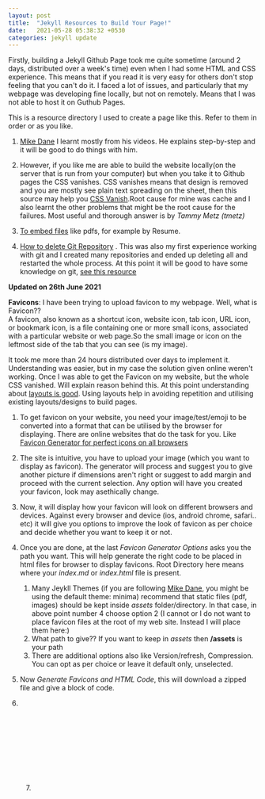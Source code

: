 ```yaml
---
layout: post
title:  "Jekyll Resources to Build Your Page!"
date:   2021-05-28 05:38:32 +0530
categories: jekyll update
---
```


Firstly, building a Jekyll Github Page took me quite sometime (around 2 days, distributed over a week's time) even when I had some HTML and CSS experience. This means that if you read it is very easy for others don't stop feeling that you can't do it. I faced a lot of issues, and particularly that my webpage was developing fine locally, but not on remotely. Means that I was not able to host it on Guthub Pages. 

This is a resource directory I used to create a page like this. Refer to them in order or as you like. 

1. [Mike Dane](https://www.youtube.com/watch?v=gsYqPL9EFwQ) I learnt mostly from his videos. He explains step-by-step and it will be good to do things with him.

2. However, if you like me are able to build the website locally(on the server that is run from your computer) but when you take it to Github pages the CSS vanishes. CSS vanishes means that design is removed and you are mostly see plain text spreading on the sheet, then this source may help you [CSS Vanish](https://github.community/t/css-not-being-applied-in-pages/10466).Root cause for mine was cache and I also learnt the other problems that might be the root cause for the failures. Most useful and thorough answer is by *Tammy Metz (tmetz)*<br>

3. [To embed files](https://www.w3docs.com/snippets/html/how-to-embed-pdf-in-html.html) like pdfs, for example by Resume. 


4. [How to delete Git Repository](https://www.w3docs.com/snippets/git/how-to-delete-git-repository-created-with-init.html) . This was also my first experience working with git and I created many repositories and ended up deleting all and restarted the whole process. At this point it will be good to have some knowledge on git, [see this resource](https://www.atlassian.com/git/tutorials)


**Updated on 26th June 2021**

**Favicons**: I have been trying to upload favicon to my webpage. Well, what is Favicon?? <br>A favicon, also known as a shortcut icon, website icon, tab icon, URL icon, or bookmark icon, is a file containing one or more small icons, associated with a particular website or web page.So the small image or icon on the leftmost side of the tab that you can see (is my image). 

It took me more than 24 hours distributed over days to implement it. Understanding was easier, but in my case the solution given online weren't working. Once I was able to get the Favicon on my website, but the whole CSS vanished. Will explain reason behind this. At this point understanding about [layouts is good](https://learn.cloudcannon.com/jekyll/introduction-to-jekyll-layouts/). Using layouts help in avoiding repetition and utilising existing layouts/designs to build pages. 

1. To get favicon on your website, you need your image/test/emoji to be converted into a format that can be utilised by the browser for displaying. There are online websites that do the task for you. Like [Favicon Generator for perfect icons on all browsers](https://realfavicongenerator.net/)
2. The site is intuitive, you have to upload your image (which you want to display as favicon). The generator will process and suggest you to give another picture if dimensions aren't right or suggest to add margin and proceed with the current selection. Any option will have you created your favicon, look may asethically change.
3. Now, it will display how your favicon will look on different browsers and devices. Against every browser and device (ios, android chrome, safari.. etc) it will give you options to improve the look of favicon as per choice and decide whether you want to keep it or not. 
4. Once you are done, at the last *Favicon Generator Options* asks you the path you want. This will help generate the right code to be placed in html files for browser to display favicons. Root Directory here means where your *index.md* or *index.html* file is present.
     
     1. Many Jeykll Themes (if you are following [Mike Dane](https://www.youtube.com/watch?v=gsYqPL9EFwQ), you might be using the default theme: minima) recommend that static files (pdf, images) should be kept inside *assets* folder/directory. In that case, in above point number 4 choose option 2 (I cannot or I do not want to place favicon files at the root of my web site. Instead I will place them here:) 
     2. What path to give?? If you want to keep in *assets* then **/assets** is your path
     3. There are additional options also like Version/refresh, Compression. You can opt as per choice or leave it default only, unselected. 

5. Now *Generate Favicons and HTML Code*, this will download a zipped file and give a block of code. 
6. <code>
     <link rel="apple-touch-icon" sizes="180x180" href="/assets/apple-touch-icon.png">
<link rel="icon" type="image/png" sizes="32x32" href="/assets/favicon-32x32.png">
<link rel="icon" type="image/png" sizes="16x16" href="/assets/favicon-16x16.png">
<link rel="manifest" href="/assets/site.webmanifest">
<link rel="shortcut icon" href="/assets/favicon.ico">
<meta name="msapplication-TileColor" content="#da532c">
<meta name="msapplication-config" content="/assets/browserconfig.xml">
<meta name="theme-color" content="#ffffff">
     </code>
7. 




